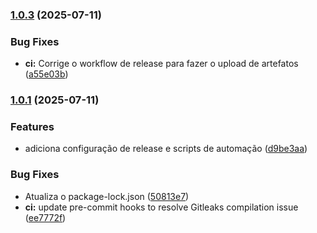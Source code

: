 ### [1.0.3](https://github.com/nataliagranato/terragrunt-mcp-server/compare/v1.0.2...v1.0.3) (2025-07-11)


### Bug Fixes

* **ci:** Corrige o workflow de release para fazer o upload de artefatos ([a55e03b](https://github.com/nataliagranato/terragrunt-mcp-server/commit/a55e03b1db56338bd91334523ecbbf25883b779f))

### [1.0.1](https://github.com/nataliagranato/terragrunt-mcp-server/compare/v1.0.0...v1.0.1) (2025-07-11)


### Features

* adiciona configuração de release e scripts de automação ([d9be3aa](https://github.com/nataliagranato/terragrunt-mcp-server/commit/d9be3aac6dae5250a13ccdef93213400b13d0532))


### Bug Fixes

* Atualiza o package-lock.json ([50813e7](https://github.com/nataliagranato/terragrunt-mcp-server/commit/50813e711f92492e3b6254a0169e0a73b7fa063e))
* **ci:** update pre-commit hooks to resolve Gitleaks compilation issue ([ee7772f](https://github.com/nataliagranato/terragrunt-mcp-server/commit/ee7772f3b3b6037f42f35da38cf158de6586f671))

